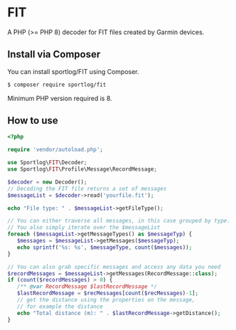 # FIT
A PHP (>= PHP 8) decoder for FIT files created by Garmin devices.

## Install via Composer
You can install sportlog/FIT using Composer.

``` bash
$ composer require sportlog/fit
```
Minimum PHP version required is 8.

## How to use

``` php
<?php

require 'vendor/autoload.php';

use Sportlog\FIT\Decoder;
use Sportlog\FIT\Profile\Message\RecordMessage;

$decoder = new Decoder();
// Decoding the FIT file returns a set of messages
$messageList = $decoder->read('yourfile.fit');

echo "File type: " . $messageList->getFileType();

// You can either traverse all messages, in this case grouped by type.
// You also simply iterate over the $messageList
foreach ($messageList->getMessageTypes() as $messageTyp) {
   $messages = $messageList->getMessages($messageTyp);
   echo sprintf('%s: %s', $messageType, count($messages));
}

// You can also grab specific messages and access any data you need
$recordMessages = $messageList->getMessages(RecordMessage::class);
if (count($recordMessages) > 0) {
   /** @var RecordMessage $lastRecordMessage */
   $lastRecordMessage = $recMessages[count($recMessages)-1];
   // get the distance using the properties on the message,
   // for example the distance
   echo "Total distance (m): " . $lastRecordMessage->getDistance();
}
```
